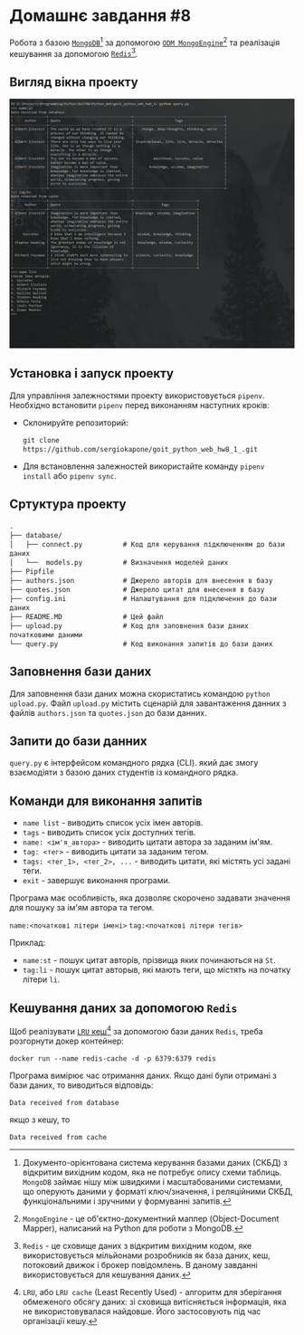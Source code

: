 # Домашнє завдання #8

Робота з базою [`MongoDB`](https://www.mongodb.com/)[^1] за допомогою [`ODM MongoEngine`](https://docs.mongoengine.org/)[^2] та реалізація кешування за допомогою [`Redis`](https://redis.io/)[^3].

[^1]: Документо-орієнтована система керування базами даних (СКБД) з відкритим вихідним кодом, яка не потребує опису схеми таблиць. `MongoDB` займає нішу між швидкими і масштабованими системами, що оперують даними у форматі ключ/значення, і реляційними СКБД, функціональними і зручними у формуванні запитів.
[^2]: `MongoEngine` - це об'єктно-документний маппер (Object-Document Mapper), написаний на Python для роботи з MongoDB.
[^3]: `Redis` - це сховище даних з відкритим вихідним кодом, яке використовується мільйонами розробників як база даних, кеш, потоковий движок і брокер повідомлень. В даному завданні використовується для кешування даних.

## Вигляд вікна проекту

![Вигляд програми](./pictures/view.png)

## Установка і запуск проекту

Для управління залежностями проекту використовується `pipenv`. Необхідно встановити `pipenv` перед виконанням наступних кроків:

- Склонируйте репозиторий:

  ```shell
  git clone https://github.com/sergiokapone/goit_python_web_hw8_1_.git
  ```

- Для встановлення залежностей використайте команду `pipenv install` або `pipenv sync`.

## Сртуктура проекту

```text
.
├── database/
│   ├── connect.py          # Код для керування підключенням до бази даних
│   └──  models.py          # Визначення моделей даних
├── Pipfile
├── authors.json            # Джерело авторів для внесення в базу
├── quotes.json             # Джерело цитат для внесення в базу
├── config.ini              # Налаштування для підключення до бази даних
├── README.MD               # Цей файл
├── upload.py               # Код для заповнення бази даних початковими даними
└── query.py                # Код виконання запитів до бази даних
```

## Заповнення бази даних

Для заповнення бази даних можна скористатись командою `python upload.py`. Файл `upload.py`
містить сценарій для завантаження данних з файлів `authors.json` та `quotes.json` до бази данних.

## Запити до бази данних

`query.py` є інтерфейсом командного рядка (CLI). який дає змогу взаємодіяти з базою даних студентів із командного рядка.

## Команди для виконання запитів

- `name list` - виводить список усіх імен авторів.
- `tags` - виводить список усіх доступних тегів.
- `name: <ім'я_автора>` - виводить цитати автора за заданим ім'ям.
- `tag: <тег>` - виводить цитати за заданим тегом.
- `tags: <тег_1>, <тег_2>, ...` - виводить цитати, які містять усі задані теги.
- `exit` - завершує виконання програми.

Програма має особливість, яка дозволяє скорочено задавати значення для пошуку за ім'ям автора та тегом.

`name:<початкові літери імені>`
`tag:<початкові літери тегів>`

Приклад:

- `name:st` - пошук цитат авторів, прізвища яких починаються на `St`.
- `tag:li` - пошук цитат авторыв, які мають теги, що містять на початку літери `li`.

## Кешування даних за допомогою `Redis`

Щоб реалізувати [`LRU` кеш](<https://en.wikipedia.org/wiki/Cache_replacement_policies#Least_recently_used_(LRU)>)[^4] за допомогою бази даних `Redis`, треба розгорнути докер контейнер:

```shell
docker run --name redis-cache -d -p 6379:6379 redis
```

[^4]: `LRU`, або `LRU cache` (Least Recently Used) - алгоритм для зберігання обмеженого обсягу даних: зі сховища витісняється інформація, яка не використовувалася найдовше. Його застосовують під час організації кешу.

Програма вимірює час отримання даних. Якщо дані були отримані з бази даних, то виводиться відповідь:

```text
Data received from database
```

якщо з кешу, то

```text
Data received from cache
```
